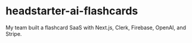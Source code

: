 # headstarter-ai-flashcards
My team built a flashcard SaaS with Next.js, Clerk, Firebase, OpenAI, and Stripe.
